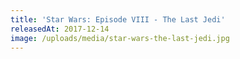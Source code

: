 ```yaml
---
title: 'Star Wars: Episode VIII - The Last Jedi'
releasedAt: 2017-12-14
image: /uploads/media/star-wars-the-last-jedi.jpg
---
```

